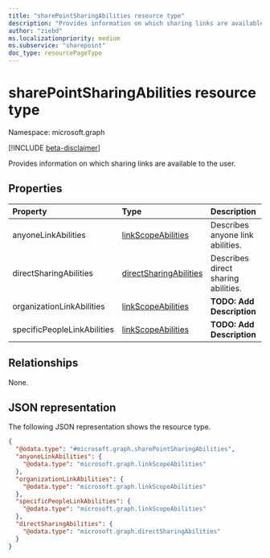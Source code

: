 ```yaml
---
title: "sharePointSharingAbilities resource type"
description: "Provides information on which sharing links are available to the user."
author: "ziebd"
ms.localizationpriority: medium
ms.subservice: "sharepoint"
doc_type: resourcePageType
---
```


# sharePointSharingAbilities resource type

Namespace: microsoft.graph

[!INCLUDE [beta-disclaimer](../../includes/beta-disclaimer.md)]

Provides information on which sharing links are available to the user.

## Properties
|Property|Type|Description|
|:---|:---|:---|
|anyoneLinkAbilities|[linkScopeAbilities](../resources/linkscopeabilities.md)|Describes anyone link abilities.|
|directSharingAbilities|[directSharingAbilities](../resources/directsharingabilities.md)|Describes direct sharing abilities.|
|organizationLinkAbilities|[linkScopeAbilities](../resources/linkscopeabilities.md)|**TODO: Add Description**|
|specificPeopleLinkAbilities|[linkScopeAbilities](../resources/linkscopeabilities.md)|**TODO: Add Description**|

## Relationships
None.

## JSON representation
The following JSON representation shows the resource type.
<!-- {
  "blockType": "resource",
  "@odata.type": "microsoft.graph.sharePointSharingAbilities"
}
-->
``` json
{
  "@odata.type": "#microsoft.graph.sharePointSharingAbilities",
  "anyoneLinkAbilities": {
    "@odata.type": "microsoft.graph.linkScopeAbilities"
  },
  "organizationLinkAbilities": {
    "@odata.type": "microsoft.graph.linkScopeAbilities"
  },
  "specificPeopleLinkAbilities": {
    "@odata.type": "microsoft.graph.linkScopeAbilities"
  },
  "directSharingAbilities": {
    "@odata.type": "microsoft.graph.directSharingAbilities"
  }
}
```

